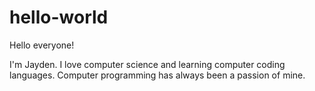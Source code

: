 # hello-world

Hello everyone!

I'm Jayden. I love computer science and learning computer coding languages.
Computer programming has always been a passion of mine.
